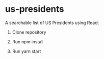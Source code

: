 # us-presidents
A searchable list of US Presidents using React

1) Clone repository

2) Run npm install

3) Run yarn start
